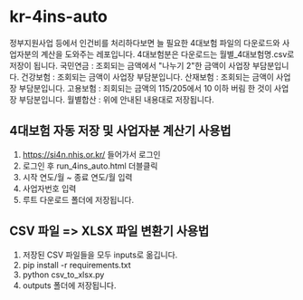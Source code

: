 # kr-4ins-auto

정부지원사업 등에서 인건비를 처리하다보면 늘 필요한 4대보험 파일의 다운로드와 사업자분의 계산을 도와주는 레포입니다.
4대보험분은 다운로드는 월별\_4대보험명.csv로 저장이 됩니다.
국민연금 : 조회되는 금액에서 "나누기 2"한 금액이 사업장 부담분입니다.
건강보험 : 조회되는 금액이 사업장 부담분입니다.
산재보험 : 조회되는 금액이 사업장 부담분입니다.
고용보험 : 죄회되는 금액의 115/205에서 10 이하 버림 한 것이 사업장 부담분입니다.
월별합산 : 위에 안내된 내용대로 저장됩니다.

## 4대보험 자동 저장 및 사업자분 계산기 사용법

1. https://si4n.nhis.or.kr/ 들어가서 로그인
2. 로그인 후 run_4ins_auto.html 더블클릭
3. 시작 연도/월 ~ 종료 연도/월 입력
4. 사업자번호 입력
5. 루트 다운로드 폴더에 저장됩니다.

## CSV 파일 => XLSX 파일 변환기 사용법

1. 저장된 CSV 파일들을 모두 inputs로 옮깁니다.
2. pip install -r requirements.txt
3. python csv_to_xlsx.py
4. outputs 폴더에 저장됩니다.
